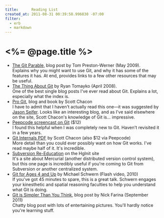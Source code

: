 ```yaml
---
title:      Reading List
created_at: 2011-08-31 00:39:58.996830 -07:00
filter:
  - erb
  - markdown
---
```


# <%= @page.title %>


<ul class="full-size">
  <li>
    <a href="http://tom.preston-werner.com/2009/05/19/the-git-parable.html">The Git Parable</a>, blog post by Tom Preston-Werner (May 2009).
    <div class="reading-note">
      Explains why you might want to use Git, and why it has some of the features it has.  At end, provides links to a few other resources that may be useful.
    </div>
  </li>

  <li>
    <a href="http://tomayko.com/writings/the-thing-about-git">The Thing About Git</a> by Ryan Tomayko (April 2008).
    <div class="reading-note">
      One of the best single blog posts I've ever read about Git.  Explains a lot, especially what the index is.
    </div>
  </li>

  <li>
    <a href="http://progit.org/">Pro Git</a>, blog and book by Scott Chacon
    <div class="reading-note">
      I have to admit that I haven't actually read this one&mdash;it was suggested by <a href="http://jasonseifer.com/">Jason Seifer</a>.  Looks like an interesting blog, and as I've said elsewhere on the site, Scott Chacon's knowledge of Git is... impressive.
    </div>
  </li>

  <li>
    <a href="http://peepcode.com/products/git">Peepcode screencast on Git</a> ($12)
    <div class="reading-note">
      I found this helpful when I was completely new to Git.  Haven't revisited it in a few years.
    </div>
  </li>

  <li>
    <a href="https://peepcode.com/products/git-internals-pdf">Git Internals PDF</a> by Scott Chacon (also $12 via Peepcode)
    <div class="reading-note">
      More detail than you could ever possibly want on how Git works.  I've read maybe half of it.  It's incredible.
    </div>
  </li>

  <li>
    <a href="http://hginit.com/00.html">Subversion Re-Education</a> on the HgInit site
    <div class="reading-note">
      It's a site about Mercurial (another distributed version control system), but this one page is incredibly useful if you're coming to Git from Subversion or another centralized system.
    </div>
  </li>

  <li>
    <a href="http://blip.tv/open-source-developers-conference/git-for-ages-4-and-up-4460524">Git for Ages 4 and Up</a> by Michael Schwern (Flash video, 2010)
    <div class="reading-note">
      If you've got 45 minutes to spare, this is a great talk.  Schwern engages your kinesthetic and spatial reasoning faculties to help you understand what Git is doing.
    </div>
  </li>

  <li>
    <a href="http://nfarina.com/post/9868516270/git-is-simpler">Git is Simpler Than You Think</a>, blog post by Nick Farina (September 2011)
    <div class="reading-note">
      Chatty blog post with lots of entertaining pictures.  You'll hardly notice you're learning stuff.
    </div>
  </li>

  <!--<% if false %>

  <li>
    <a href="xxx">xxx</a>
    <div class="reading-note">
      xxx
    </div>
  </li>
  <% end %>
  -->
</ul>
